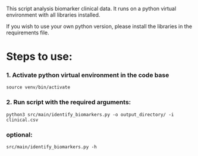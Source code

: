 This script analysis biomarker clinical data. It runs on a python virtual environment with all libraries installed.

If you wish to use your own python version, please install the libraries in the requirements file.

# Steps to use:

### 1. Activate python virtual environment in the code base

`source venv/bin/activate`


### 2. Run script with the required arguments:

`python3 src/main/identify_biomarkers.py -o output_directory/ -i clinical.csv`

### optional: 
`src/main/identify_biomarkers.py -h`